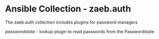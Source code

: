 # Ansible Collection - zaeb.auth

The zaeb.auth collection includes plugins for password managers

_passwordstate_ - lookup plugin to read passwords from the Passwordstate
